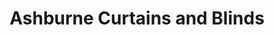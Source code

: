 ---
title: "Ashburne Curtains and Blinds"
url: /ystrad-mynach/ashburne-curtains-and-blinds/
shop: curtain
---